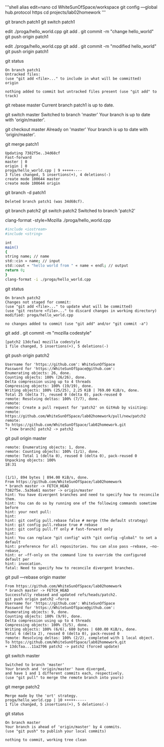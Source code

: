 '''shell
alias edit=nano
cd WhiteSunOfSpace/workspace
git config —global hub.protocol https
cd projects/lab02homework
'''

git branch patch1
git switch patch1

edit ./proga/hello_world.cpp
git add .
git commit -m "change hello_world"
git push origin patch1

edit ./proga/hello_world.cpp
git add .
git commit -m "modified hello_world"
git push origin patch1

git status
```shell
On branch patch1
Untracked files:
(use "git add <file>..." to include in what will be committed)
origin

nothing added to commit but untracked files present (use "git add" to track)
```

git rebase master
Current branch patch1 is up to date.

git switch master
Switched to branch 'master'
Your branch is up to date with 'origin/master'.

git checkout master
Already on 'master'
Your branch is up to date with 'origin/master'.

git merge patch1
```shell
Updating 7382f5e..34d68cf
Fast-forward
master | 0
origin | 0
proga/hello_world.cpp | 9 +++++----
3 files changed, 5 insertions(+), 4 deletions(-)
create mode 100644 master
create mode 100644 origin
```

git branch -d patch1
```shell
Deleted branch patch1 (was 34d68cf).
```


git branch patch2
git switch patch2
Switched to branch 'patch2'

clang-format -style=Mozilla ./proga/hello_world.cpp
```bash
#include <iostream>
#include <string>

int
main()
{
string name; // name
std::cin » name; // input
std::cout « "hello world from " « name « endl; // output
return 0;
}
clang-format -i ./proga/hello_world.cpp
```

git status
```shell
On branch patch2
Changes not staged for commit:
(use "git add <file>..." to update what will be committed)
(use "git restore <file>..." to discard changes in working directory)
modified: proga/hello_world.cpp

no changes added to commit (use "git add" and/or "git commit -a")
```

git add .
git commit -m "mozilla codestyle"
```shell
[patch2 13dcfaa] mozilla codestyle
1 file changed, 5 insertions(+), 5 deletions(-)
```

git push origin patch2
```shell
Username for 'https://github.com': WhiteSunOfSpace
Password for 'https://WhiteSunOfSpace@github.com':
Enumerating objects: 26, done.
Counting objects: 100% (26/26), done.
Delta compression using up to 4 threads
Compressing objects: 100% (19/19), done.
Writing objects: 100% (25/25), 2.25 KiB | 769.00 KiB/s, done.
Total 25 (delta 7), reused 0 (delta 0), pack-reused 0
remote: Resolving deltas: 100% (7/7), done.
remote:
remote: Create a pull request for 'patch2' on GitHub by visiting:
remote: https://github.com/WhiteSunOfSpace/lab02homework/pull/new/patch2
remote:
To https://github.com/WhiteSunOfSpace/lab02homework.git
* [new branch] patch2 -> patch2
```

git pull origin master
```shell
remote: Enumerating objects: 1, done.
remote: Counting objects: 100% (1/1), done.
remote: Total 1 (delta 0), reused 0 (delta 0), pack-reused 0
Unpacking objects: 100%
18:31


(1/1), 894 bytes | 894.00 KiB/s, done.
From https://github.com/WhiteSunOfSpace/lab02homework
* branch master -> FETCH_HEAD
7382f5e..5a36a61 master -> origin/master
hint: You have divergent branches and need to specify how to reconcile them.
hint: You can do so by running one of the following commands sometime before
hint: your next pull:
hint:
hint: git config pull.rebase false # merge (the default strategy)
hint: git config pull.rebase true # rebase
hint: git config pull.ff only # fast-forward only
hint:
hint: You can replace "git config" with "git config —global" to set a default
hint: preference for all repositories. You can also pass —rebase, —no-rebase,
hint: or —ff-only on the command line to override the configured default per
hint: invocation.
fatal: Need to specify how to reconcile divergent branches.
```

git pull —rebase origin master
```shell
From https://github.com/WhiteSunOfSpace/lab02homework
* branch master -> FETCH_HEAD
Successfully rebased and updated refs/heads/patch2.
git push origin patch2 —force
Username for 'https://github.com': WhiteSunOfSpace
Password for 'https://WhiteSunOfSpace@github.com':
Enumerating objects: 9, done.
Counting objects: 100% (9/9), done.
Delta compression using up to 4 threads
Compressing objects: 100% (5/5), done.
Writing objects: 100% (6/6), 680 bytes | 680.00 KiB/s, done.
Total 6 (delta 2), reused 0 (delta 0), pack-reused 0
remote: Resolving deltas: 100% (2/2), completed with 1 local object.
To https://github.com/WhiteSunOfSpace/lab02homework.git
+ 13dcfaa...11a2706 patch2 -> patch2 (forced update)
```

git switch master
```shell
Switched to branch 'master'
Your branch and 'origin/master' have diverged,
and have 1 and 1 different commits each, respectively.
(use "git pull" to merge the remote branch into yours)
```

git merge patch2
```shell
Merge made by the 'ort' strategy.
proga/hello_world.cpp | 10 +++++-----
1 file changed, 5 insertions(+), 5 deletions(-)
```

git status
```shell
On branch master
Your branch is ahead of 'origin/master' by 4 commits.
(use "git push" to publish your local commits)

nothing to commit, working tree clean
```

